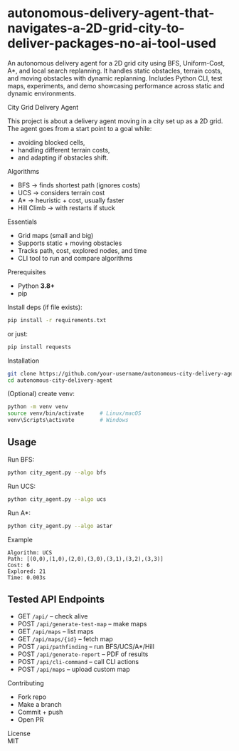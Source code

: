 # autonomous-delivery-agent-that-navigates-a-2D-grid-city-to-deliver-packages-no-ai-tool-used
An autonomous delivery agent for a 2D grid city using BFS, Uniform-Cost, A*, and local search replanning. It handles static obstacles, terrain costs, and moving obstacles with dynamic replanning. Includes Python CLI, test maps, experiments, and demo showcasing performance across static and dynamic environments.



City Grid Delivery Agent  

This project is about a delivery agent moving in a city set up as a 2D grid. The agent goes from a start point to a goal while:  
- avoiding blocked cells,  
- handling different terrain costs,  
- and adapting if obstacles shift.  

 Algorithms  
- BFS → finds shortest path (ignores costs)  
- UCS → considers terrain cost  
- A* → heuristic + cost, usually faster  
- Hill Climb → with restarts if stuck  

Essentials  
- Grid maps (small and big)  
- Supports static + moving obstacles  
- Tracks path, cost, explored nodes, and time  
- CLI tool to run and compare algorithms  



Prerequisites  
- Python **3.8+**  
- pip  

Install deps (if file exists):  
```bash
pip install -r requirements.txt
```
or just:  
```bash
pip install requests
```

Installation  

```bash
git clone https://github.com/your-username/autonomous-city-delivery-agent.git
cd autonomous-city-delivery-agent
```

(Optional) create venv:  
```bash
python -m venv venv
source venv/bin/activate     # Linux/macOS
venv\Scripts\activate        # Windows
```



## Usage  

Run BFS:  
```bash
python city_agent.py --algo bfs
```

Run UCS:  
```bash
python city_agent.py --algo ucs
```

Run A*:  
```bash
python city_agent.py --algo astar
```



Example  

```
Algorithm: UCS
Path: [(0,0),(1,0),(2,0),(3,0),(3,1),(3,2),(3,3)]
Cost: 6
Explored: 21
Time: 0.003s
```


## Tested API Endpoints  
- GET `/api/` – check alive  
- POST `/api/generate-test-map` – make maps  
- GET `/api/maps` – list maps  
- GET `/api/maps/{id}` – fetch map  
- POST `/api/pathfinding` – run BFS/UCS/A*/Hill  
- POST `/api/generate-report` – PDF of results  
- POST `/api/cli-command` – call CLI actions  
- POST `/api/maps` – upload custom map  



Contributing  
- Fork repo  
- Make a branch  
- Commit + push  
- Open PR  

License  
MIT  



